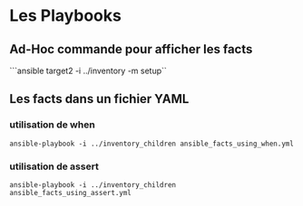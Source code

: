 # Les Playbooks

## Ad-Hoc commande pour afficher les facts 
```ansible target2 -i ../inventory -m setup``

## Les facts dans un fichier YAML
### utilisation de when 
```ansible-playbook -i ../inventory_children ansible_facts_using_when.yml```
### utilisation de assert 
```ansible-playbook -i ../inventory_children ansible_facts_using_assert.yml```










